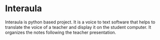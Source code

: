 # Interaula
Interaula is python based project. It is a voice to text software that helps to translate the voice of a teacher and display it on the student computer. It organizes the notes following the teacher presentation.
